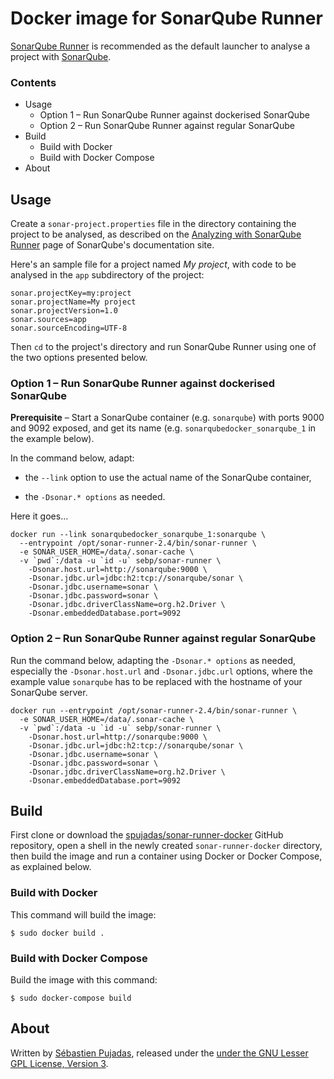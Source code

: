 # Docker image for SonarQube Runner

[SonarQube Runner](https://github.com/Sonarsource/sonar-runner) is recommended as the default launcher to analyse a project with [SonarQube](http://www.sonarqube.org/).

### Contents

 - Usage
	 - Option 1 – Run SonarQube Runner against dockerised SonarQube
	 - Option 2 – Run SonarQube Runner against regular SonarQube
 - Build
	 - Build with Docker
	 - Build with Docker Compose
 - About

## Usage

Create a `sonar-project.properties` file in the directory containing the project to be analysed, as described on the [Analyzing with SonarQube Runner](http://docs.sonarqube.org/display/SONAR/Analyzing+with+SonarQube+Runner) page of SonarQube's documentation site.

Here's an sample file for a project named *My project*, with code to be analysed in the `app` subdirectory of the project:
	
	sonar.projectKey=my:project
	sonar.projectName=My project
	sonar.projectVersion=1.0
	sonar.sources=app
	sonar.sourceEncoding=UTF-8

Then `cd` to the project's directory and run SonarQube Runner using one of the two options presented below.

### Option 1 – Run SonarQube Runner against dockerised SonarQube

**Prerequisite** – Start a SonarQube container (e.g. `sonarqube`) with ports 9000 and 9092 exposed, and get its name (e.g. `sonarqubedocker_sonarqube_1` in the example below).

In the command below, adapt:

- the `--link` option to use the actual name of the SonarQube container,    

- the `-Dsonar.* options` as needed.

Here it goes...

	docker run --link sonarqubedocker_sonarqube_1:sonarqube \
	  --entrypoint /opt/sonar-runner-2.4/bin/sonar-runner \
	  -e SONAR_USER_HOME=/data/.sonar-cache \
	  -v `pwd`:/data -u `id -u` sebp/sonar-runner \
	    -Dsonar.host.url=http://sonarqube:9000 \
	    -Dsonar.jdbc.url=jdbc:h2:tcp://sonarqube/sonar \
	    -Dsonar.jdbc.username=sonar \
	    -Dsonar.jdbc.password=sonar \
	    -Dsonar.jdbc.driverClassName=org.h2.Driver \
	    -Dsonar.embeddedDatabase.port=9092

### Option 2 – Run SonarQube Runner against regular SonarQube

Run the command below, adapting the `-Dsonar.* options` as needed, especially the `-Dsonar.host.url` and `-Dsonar.jdbc.url` options, where the example value `sonarqube` has to be replaced with the hostname of your SonarQube server.   

	docker run --entrypoint /opt/sonar-runner-2.4/bin/sonar-runner \
	  -e SONAR_USER_HOME=/data/.sonar-cache \
	  -v `pwd`:/data -u `id -u` sebp/sonar-runner \
	    -Dsonar.host.url=http://sonarqube:9000 \
	    -Dsonar.jdbc.url=jdbc:h2:tcp://sonarqube/sonar \
	    -Dsonar.jdbc.username=sonar \
	    -Dsonar.jdbc.password=sonar \
	    -Dsonar.jdbc.driverClassName=org.h2.Driver \
	    -Dsonar.embeddedDatabase.port=9092

## Build

First clone or download the [spujadas/sonar-runner-docker](https://github.com/spujadas/sonar-runner-docker) GitHub repository, open a shell in the newly created `sonar-runner-docker` directory, then build the image and run a container using Docker or Docker Compose, as explained below.

### Build with Docker

This command will build the image:

	$ sudo docker build .

### Build with Docker Compose

Build the image with this command:

	$ sudo docker-compose build


## About

Written by [Sébastien Pujadas](http://pujadas.net), released under the [under the GNU Lesser GPL License, Version 3](http://www.gnu.org/licenses/lgpl.txt).
